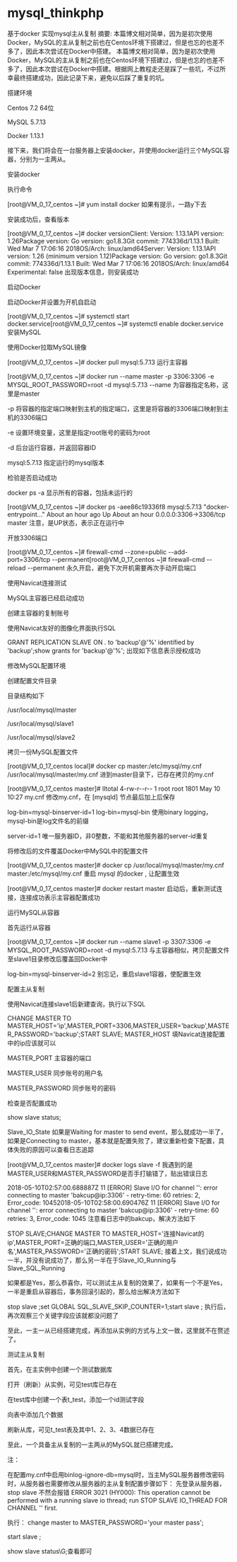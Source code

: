 # mysql_thinkphp
基于docker 实现mysql主从复制
摘要: 本篇博文相对简单，因为是初次使用Docker，MySQL的主从复制之前也在Centos环境下搭建过，但是也忘的也差不多了，因此本次尝试在Docker中搭建。
本篇博文相对简单，因为是初次使用Docker，MySQL的主从复制之前也在Centos环境下搭建过，但是也忘的也差不多了，因此本次尝试在Docker中搭建。根据网上教程走还是踩了一些坑，不过所幸最终搭建成功，因此记录下来，避免以后踩了重复的坑。

搭建环境

Centos 7.2 64位

MySQL 5.7.13

Docker 1.13.1

接下来，我们将会在一台服务器上安装docker，并使用docker运行三个MySQL容器，分别为一主两从。

安装docker

执行命令

[root@VM_0_17_centos ~]# yum install docker
如果有提示，一路y下去

安装成功后，查看版本

[root@VM_0_17_centos ~]# docker versionClient: Version: 1.13.1API version: 1.26Package version: <unknown>Go version: go1.8.3Git commit: 774336d/1.13.1 Built: Wed Mar 7 17:06:16 2018OS/Arch: linux/amd64Server: Version: 1.13.1API version: 1.26 (minimum version 1.12)Package version: <unknown>Go version: go1.8.3Git commit: 774336d/1.13.1 Built: Wed Mar 7 17:06:16 2018OS/Arch: linux/amd64 Experimental: false
出现版本信息，则安装成功

启动Docker

启动Docker并设置为开机自启动

[root@VM_0_17_centos ~]# systemctl start docker.service[root@VM_0_17_centos ~]# systemctl enable docker.service
安装MySQL

使用Docker拉取MySQL镜像

[root@VM_0_17_centos ~]# docker pull mysql:5.7.13
运行主容器

[root@VM_0_17_centos ~]# docker run --name master -p 3306:3306 -e MYSQL_ROOT_PASSWORD=root -d mysql:5.7.13
--name 为容器指定名称，这里是master

-p 将容器的指定端口映射到主机的指定端口，这里是将容器的3306端口映射到主机的3306端口

-e 设置环境变量，这里是指定root账号的密码为root

-d 后台运行容器，并返回容器ID

mysql:5.7.13 指定运行的mysql版本

检验是否启动成功

docker ps -a 显示所有的容器，包括未运行的

[root@VM_0_17_centos ~]# docker ps -aee86c19336f8 mysql:5.7.13 "docker-entrypoint..." About an hour ago Up About an hour 0.0.0.0:3306->3306/tcp master
注意，是UP状态，表示正在运行中

开放3306端口

[root@VM_0_17_centos ~]# firewall-cmd --zone=public --add-port=3306/tcp --permanent[root@VM_0_17_centos ~]# firewall-cmd --reload
--permanent 永久开启，避免下次开机需要再次手动开启端口

使用Navicat连接测试



MySQL主容器已经启动成功

创建主容器的复制账号



使用Navicat友好的图像化界面执行SQL

GRANT REPLICATION SLAVE ON *.* to 'backup'@'%' identified by 'backup';show grants for 'backup'@'%';
出现如下信息表示授权成功



修改MySQL配置环境

创建配置文件目录

目录结构如下

/usr/local/mysql/master

/usr/local/mysql/slave1

/usr/local/mysql/slave2

拷贝一份MySQL配置文件

[root@VM_0_17_centos local]# docker cp master:/etc/mysql/my.cnf /usr/local/mysql/master/my.cnf
进到master目录下，已存在拷贝的my.cnf

[root@VM_0_17_centos master]# lltotal 4-rw-r--r-- 1 root root 1801 May 10 10:27 my.cnf
修改my.cnf，在 [mysqld] 节点最后加上后保存

log-bin=mysql-binserver-id=1
log-bin=mysql-bin 使用binary logging，mysql-bin是log文件名的前缀

server-id=1 唯一服务器ID，非0整数，不能和其他服务器的server-id重复

将修改后的文件覆盖Docker中MySQL中的配置文件

[root@VM_0_17_centos master]# docker cp /usr/local/mysql/master/my.cnf master:/etc/mysql/my.cnf
重启 mysql 的docker , 让配置生效

[root@VM_0_17_centos master]# docker restart master
启动后，重新测试连接，连接成功表示主容器配置成功

运行MySQL从容器

首先运行从容器

[root@VM_0_17_centos ~]# docker run --name slave1 -p 3307:3306 -e MYSQL_ROOT_PASSWORD=root -d mysql:5.7.13
与主容器相似，拷贝配置文件至slave1目录修改后覆盖回Docker中

log-bin=mysql-binserver-id=2
别忘记，重启slave1容器，使配置生效

配置主从复制

使用Navicat连接slave1后新建查询，执行以下SQL

CHANGE MASTER TO MASTER_HOST='ip',MASTER_PORT=3306,MASTER_USER='backup',MASTER_PASSWORD='backup';START SLAVE;
MASTER_HOST 填Navicat连接配置中的ip应该就可以

MASTER_PORT 主容器的端口

MASTER_USER 同步账号的用户名

MASTER_PASSWORD 同步账号的密码

检查是否配置成功

show slave status;


Slave_IO_State 如果是Waiting for master to send event，那么就成功一半了，如果是Connecting to master，基本就是配置失败了，建议重新检查下配置，具体失败的原因可以查看日志追踪

[root@VM_0_17_centos master]# docker logs slave -f
我遇到的是MASTER_USER和MASTER_PASSWORD是否手打输错了，贴出错误日志

2018-05-10T02:57:00.688887Z 11 [ERROR] Slave I/O for channel '': error connecting to master 'bakcup@ip:3306' - retry-time: 60 retries: 2, Error_code: 10452018-05-10T02:58:00.690476Z 11 [ERROR] Slave I/O for channel '': error connecting to master 'bakcup@ip:3306' - retry-time: 60 retries: 3, Error_code: 1045
注意看日志中的bakcup，解决方法如下

STOP SLAVE;CHANGE MASTER TO MASTER_HOST='连接Navicat的ip',MASTER_PORT=正确的端口,MASTER_USER='正确的用户名',MASTER_PASSWORD='正确的密码';START SLAVE;
接着上文，我们说成功一半，并没有说成功了，那么另一半在于Slave_IO_Running与Slave_SQL_Running

如果都是Yes，那么恭喜你，可以测试主从复制的效果了，如果有一个不是Yes，一半是重启从容器后，事务回滚引起的，那么给出解决方法如下

stop slave ;set GLOBAL SQL_SLAVE_SKIP_COUNTER=1;start slave ;
执行后，再次观察三个关键字段应该就都没问题了

至此，一主一从已经搭建完成，再添加从实例的方式与上文一致，这里就不在赘述了。

测试主从复制

首先，在主实例中创建一个测试数据库



打开（刷新）从实例，可见test库已存在



在test库中创建一个表t_test，添加一个id测试字段

向表中添加几个数据



刷新从库，可见t_test表及其中1、2、3、4数据已存在

至此，一个具备主从复制的一主两从的MySQL就已搭建完成。



注：

在配置my.cnf中启用binlog-ignore-db=mysql时，当主MySQL服务器修改密码时，从服务器也需要修改从服务器的主从复制配置步骤如下：
先登录从服务器，stop slave 不然会报错 ERROR 3021 (HY000): This operation cannot be performed with a running slave io thread; run STOP SLAVE IO_THREAD FOR CHANNEL '' first.

执行： change master to MASTER_PASSWORD='your master pass';

start slave ;

show slave status\G;查看即可

